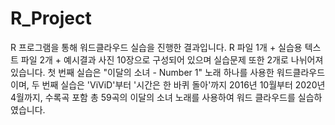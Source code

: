 # R_Project
R 프로그램을 통해 워드클라우드 실습을 진행한 결과입니다.  R 파일 1개 + 실습용 텍스트 파일 2개 + 예시결과 사진 10장으로 구성되어 있으며  실습문제 또한 2개로 나뉘어져 있습니다.  첫 번째 실습은 "이달의 소녀 - Number 1" 노래 하나를 사용한 워드클라우드이며,  두 번째 실습은 'ViViD'부터 '시간은 한 바퀴 돌아'까지 2016년 10월부터 2020년 4월까지,  수록곡 포함 총 59곡의 이달의 소녀 노래를 사용하여 워드 클라우드를 실습하였습니다.
